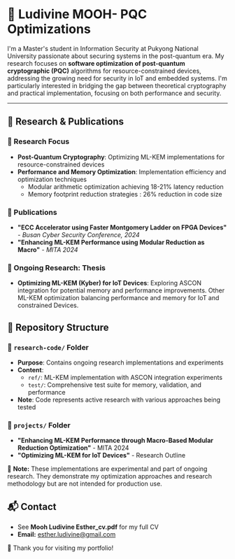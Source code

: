 # 📌 Ludivine MOOH- PQC Optimizations 

I'm a Master's student in Information Security at Pukyong National University passionate about securing systems in the post-quantum era. My research focuses on **software optimization of post-quantum cryptographic (PQC)** algorithms for resource-constrained devices, addressing the growing need for  security in IoT and embedded systems. I'm particularly interested in bridging the gap between theoretical cryptography and practical implementation, focusing on both performance and security.

---

## 📖 Research & Publications

### 🔹 Research Focus
* **Post-Quantum Cryptography**: Optimizing ML-KEM implementations for resource-constrained devices
* **Performance and Memory Optimization**: Implementation efficiency and optimization techniques
  * Modular arithmetic optimization achieving 18-21% latency reduction
  * Memory footprint reduction strategies : 26% reduction in code size


### 🔹 Publications
* **"ECC Accelerator using Faster Montgomery Ladder on FPGA Devices"** - *Busan Cyber Security Conference, 2024*
* **"Enhancing ML-KEM Performance using Modular Reduction as Macro"** - *MITA 2024*

### 🔹 Ongoing Research: **Thesis**
* **Optimizing ML-KEM (Kyber) for IoT Devices**: Exploring ASCON integration for potential memory and performance improvements. Other ML-KEM optimization balancing performance and memory for IoT and constrained Devices.

## 📂 Repository Structure

### 🔹 `research-code/` Folder
* **Purpose**: Contains ongoing research implementations and experiments
* **Content**:
  * `ref/`: ML-KEM implementation with ASCON integration experiments
  * `test/`: Comprehensive test suite for memory, validation, and performance
* **Note**: Code represents active research with various approaches being tested

### 🔹 `projects/` Folder
* **"Enhancing ML-KEM Performance through Macro-Based Modular Reduction Optimization"** - MITA 2024
* **"Optimizing ML-KEM for IoT Devices"** - Research Outline

📌 **Note:** These implementations are experimental and part of ongoing research. They demonstrate my optimization approaches and research methodology but are not intended for production use.

## 📬 Contact
* See **Mooh Ludivine Esther_cv.pdf** for my full CV
* **Email:** esther.ludivine@gmail.com

🚀 Thank you for visiting my portfolio!

